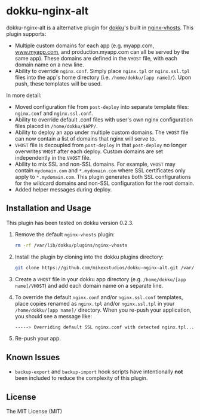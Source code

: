 dokku-nginx-alt
==============

dokku-nginx-alt is a alternative plugin for [dokku][1]'s built in
[nginx-vhosts][2]. This plugin supports:

- Multiple custom domains for each app (e.g. myapp.com, www.myapp.com, and
  production.myapp.com can all be served by the same app). These domains
  are defined in the `VHOST` file, with each domain name on a new line.
- Ability to override `nginx.conf`. Simply place `nginx.tpl` or `nginx.ssl.tpl`
  files into the app's home directory (i.e. `/home/dokku/[app name]/`). Upon
  push, these templates will be used.

In more detail:

- Moved configuration file from `post-deploy` into separate template files:
  `nginx.conf` and `nginx.ssl.conf`.
- Ability to override default .conf files with user's own nginx configuration
  files placed in `/home/dokku/$APP/`.
- Ability to deploy an app under multiple custom domains. The `VHOST` file can 
  now contain a list of domains that nginx will serve to.
- `VHOST` file is decoupled from `post-deploy` in that `post-deploy` no longer
  overwrites `VHOST` after each deploy. Custom domains are set independently
  in the `VHOST` file.
- Ability to mix SSL and non-SSL domains. For example, `VHOST` may contain
  `mydomain.com` and `*.mydomain.com` where SSL certificates only apply to
  `*.mydomain.com`. This plugin generates both SSL configurations for the
  wildcard domains and non-SSL configuration for the root domain.
- Added helper messages during deploy.

[1]: https://github.com/progrium/dokku
[2]: https://github.com/progrium/dokku/tree/master/plugins/nginx-vhosts


Installation and Usage
----------------------

This plugin has been tested on dokku version 0.2.3.

1. Remove the default `nginx-vhosts` plugin:
   ```sh
   rm -rf /var/lib/dokku/plugins/nginx-vhosts
   ```
   
2. Install the plugin by cloning into the dokku plugins directory:
    ```sh
    git clone https://github.com/mikexstudios/dokku-nginx-alt.git /var/lib/dokku/plugins/nginx-alt
    ```

4. Create a `VHOST` file in your dokku app directory 
   (e.g. `/home/dokku/[app name]/VHOST`) and add each domain name on a separate 
   line.

5. To override the default `nginx.conf` and/or `nginx.ssl.conf` templates, place 
   copies renamed as `nginx.tpl` and/or `nginx.ssl.tpl` in your
   `/home/dokku/[app name]/` directory. When you re-push your application, you should see
   a message like:

   ```sh
   -----> Overriding default SSL nginx.conf with detected nginx.tpl...
   ```

6. Re-push your app.


Known Issues
------------

- `backup-export` and `backup-import` hook scripts have intentionally **not** been
  included to reduce the complexity of this plugin.


License
-------

The MIT License (MIT)
